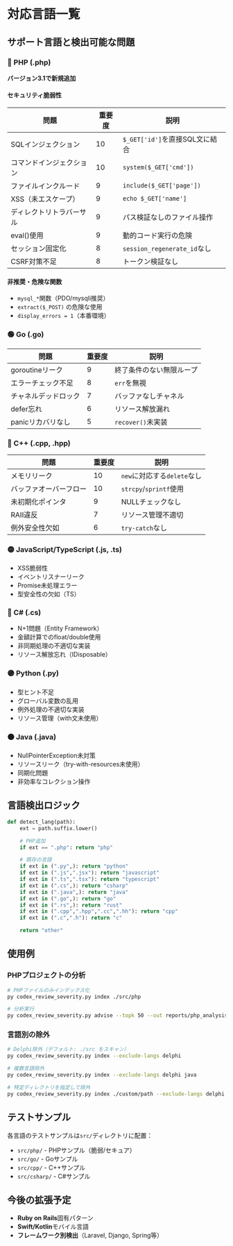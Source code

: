 # 対応言語一覧

## サポート言語と検出可能な問題

### 📘 PHP (.php)
**バージョン3.1で新規追加**

#### セキュリティ脆弱性
| 問題 | 重要度 | 説明 |
|------|--------|------|
| SQLインジェクション | 10 | `$_GET['id']`を直接SQL文に結合 |
| コマンドインジェクション | 10 | `system($_GET['cmd'])` |
| ファイルインクルード | 9 | `include($_GET['page'])` |
| XSS（未エスケープ） | 9 | `echo $_GET['name']` |
| ディレクトリトラバーサル | 9 | パス検証なしのファイル操作 |
| eval()使用 | 9 | 動的コード実行の危険 |
| セッション固定化 | 8 | `session_regenerate_id`なし |
| CSRF対策不足 | 8 | トークン検証なし |

#### 非推奨・危険な関数
- `mysql_*`関数（PDO/mysqli推奨）
- `extract($_POST)` の危険な使用
- `display_errors = 1`（本番環境）

### 🟢 Go (.go)
| 問題 | 重要度 | 説明 |
|------|--------|------|
| goroutineリーク | 9 | 終了条件のない無限ループ |
| エラーチェック不足 | 8 | `err`を無視 |
| チャネルデッドロック | 7 | バッファなしチャネル |
| defer忘れ | 6 | リソース解放漏れ |
| panicリカバリなし | 5 | `recover()`未実装 |

### 🔵 C++ (.cpp, .hpp)
| 問題 | 重要度 | 説明 |
|------|--------|------|
| メモリリーク | 10 | `new`に対応する`delete`なし |
| バッファオーバーフロー | 10 | `strcpy`/`sprintf`使用 |
| 未初期化ポインタ | 9 | NULLチェックなし |
| RAII違反 | 7 | リソース管理不適切 |
| 例外安全性欠如 | 6 | `try-catch`なし |

### 🟡 JavaScript/TypeScript (.js, .ts)
- XSS脆弱性
- イベントリスナーリーク
- Promise未処理エラー
- 型安全性の欠如（TS）

### 🔴 C# (.cs)
- N+1問題（Entity Framework）
- 金額計算でのfloat/double使用
- 非同期処理の不適切な実装
- リソース解放忘れ（IDisposable）

### 🟣 Python (.py)
- 型ヒント不足
- グローバル変数の乱用
- 例外処理の不適切な実装
- リソース管理（with文未使用）

### 🟤 Java (.java)
- NullPointerException未対策
- リソースリーク（try-with-resources未使用）
- 同期化問題
- 非効率なコレクション操作

## 言語検出ロジック

```python
def detect_lang(path):
    ext = path.suffix.lower()

    # PHP追加
    if ext == ".php": return "php"

    # 既存の言語
    if ext in (".py",): return "python"
    if ext in (".js",".jsx"): return "javascript"
    if ext in (".ts",".tsx"): return "typescript"
    if ext in (".cs",): return "csharp"
    if ext in (".java",): return "java"
    if ext in (".go",): return "go"
    if ext in (".rs",): return "rust"
    if ext in (".cpp",".hpp",".cc",".hh"): return "cpp"
    if ext in (".c",".h"): return "c"

    return "other"
```

## 使用例

### PHPプロジェクトの分析
```bash
# PHPファイルのみインデックス化
py codex_review_severity.py index ./src/php

# 分析実行
py codex_review_severity.py advise --topk 50 --out reports/php_analysis
```

### 言語別の除外
```bash
# Delphi除外（デフォルト: ./src をスキャン）
py codex_review_severity.py index --exclude-langs delphi

# 複数言語除外
py codex_review_severity.py index --exclude-langs delphi java

# 特定ディレクトリを指定して除外
py codex_review_severity.py index ./custom/path --exclude-langs delphi
```

## テストサンプル

各言語のテストサンプルは`src/`ディレクトリに配置：

- `src/php/` - PHPサンプル（脆弱/セキュア）
- `src/go/` - Goサンプル
- `src/cpp/` - C++サンプル
- `src/csharp/` - C#サンプル

## 今後の拡張予定

- **Ruby on Rails**固有パターン
- **Swift/Kotlin**モバイル言語
- **フレームワーク別検出**（Laravel, Django, Spring等）